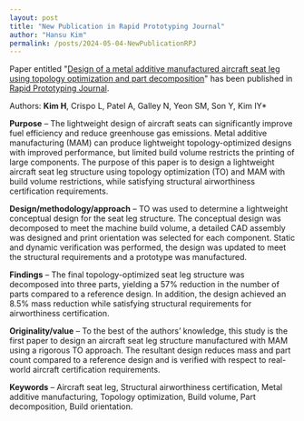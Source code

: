 ```yaml
---
layout: post
title: "New Publication in Rapid Prototyping Journal"
author: "Hansu Kim"
permalink: /posts/2024-05-04-NewPublicationRPJ
---
```


Paper entitled "[Design of a metal additive manufactured aircraft seat leg using topology optimization and part decomposition](https://doi.org/10.1108/RPJ-11-2023-0400)" has been published in [Rapid Prototyping Journal](https://www.emeraldgrouppublishing.com/journal/rpj).  

Authors: **Kim H**, Crispo L, Patel A, Galley N, Yeon SM, Son Y, Kim IY*  
 
**Purpose** – The lightweight design of aircraft seats can significantly improve fuel efficiency and reduce greenhouse gas emissions. Metal additive manufacturing (MAM) can produce lightweight topology-optimized designs with improved performance, but limited build volume restricts the printing of large components. The purpose of this paper is to design a lightweight aircraft seat leg structure using topology optimization (TO) and MAM with build volume restrictions, while satisfying structural airworthiness certification requirements.  

**Design/methodology/approach** – TO was used to determine a lightweight conceptual design for the seat leg structure. The conceptual design was decomposed to meet the machine build volume, a detailed CAD assembly was designed and print orientation was selected for each component. Static and dynamic verification was performed, the design was updated to meet the structural requirements and a prototype was manufactured.  

**Findings** – The final topology-optimized seat leg structure was decomposed into three parts, yielding a 57% reduction in the number of parts compared to a reference design. In addition, the design achieved an 8.5% mass reduction while satisfying structural requirements for airworthiness certification.  

**Originality/value** – To the best of the authors’ knowledge, this study is the first paper to design an aircraft seat leg structure manufactured with MAM using a rigorous TO approach. The resultant design reduces mass and part count compared to a reference design and is verified with respect to real-world aircraft certification requirements.  

**Keywords** – Aircraft seat leg, Structural airworthiness certification, Metal additive manufacturing, Topology optimization, Build volume, Part decomposition, Build orientation.  
